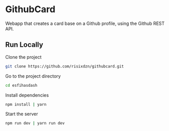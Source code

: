 # **GithubCard**
Webapp that creates a card base on a Github profile, using the Github REST API.

## **Run Locally**

Clone the project

```bash
git clone https://github.com/risixdzn/githubcard.git
```

Go to the project directory

```bash
cd esfihasdash
```

Install dependencies

```bash
npm install | yarn
```

Start the server

```bash
npm run dev | yarn run dev
```